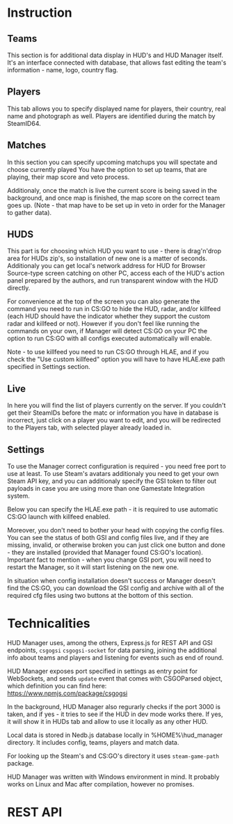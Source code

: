 # Instruction
## Teams
This section is for additional data display in HUD's and HUD Manager itself. It's an interface connected with database, that allows fast editing the team's information - name, logo, country flag.

## Players

This tab allows you to specify displayed name for players, their country, real name and photograph as well. Players are identified during the match by SteamID64.

## Matches

In this section you can specify upcoming matchups you will spectate and choose currently played You have the option to set up teams, that are playing, their map score and veto process.

Additionaly, once the match is live the current score is being saved in the background, and once map is finished, the map score on the correct team goes up. (Note - that map have to be set up in veto in order for the Manager to gather data).

## HUDS

This part is for choosing which HUD you want to use - there is drag'n'drop area for HUDs zip's, so installation of new one is a matter of seconds. Additionaly you can get local's network address for HUD for Browser Source-type screen catching on other PC, access each of the HUD's action panel prepared by the authors, and run transparent window with the HUD directly.

For convenience at the top of the screen you can also generate the command you need to run in CS:GO to hide the HUD, radar, and/or killfeed (each HUD should have the indicator whether they support the custom radar and killfeed or not). However if you don't feel like running the commands on your own, if Manager will detect CS:GO on your PC the option to run CS:GO with all configs executed automatically will enable.

Note - to use killfeed you need to run CS:GO through HLAE, and if you check the "Use custom killfeed" option you will have to have HLAE.exe path specified in Settings section.

## Live

In here you will find the list of players currently on the server. If you couldn't get their SteamIDs before the matc or information you have in database is incorrect, just click on a player you want to edit, and you will be redirected to the Players tab, with selected player already loaded in.

## Settings

To use the Manager correct configuration is required - you need free port to use at least. To use Steam's avatars additionaly you need to get your own Steam API key, and you can additionaly specify the GSI token to filter out payloads in case you are using more than one Gamestate Integration system.

Below you can specify the HLAE.exe path - it is required to use automatic CS:GO launch with killfeed enabled.

Moreover, you don't need to bother your head with copying the config files. You can see the status of both GSI and config files live, and if they are missing, invalid, or otherwise broken you can just click one button and done - they are installed (provided that Manager found CS:GO's location). Important fact to mention - when you change GSI port, you will need to restart the Manager, so it will start listening on the new one.

In situation when config installation doesn't success or Manager doesn't find the CS:GO, you can download the GSI config and archive with all of the required cfg files using two buttons at the bottom of this section.

# Technicalities

HUD Manager uses, among the others, Express.js for REST API and GSI endpoints, `csgogsi` `csgogsi-socket` for data parsing, joining the additional info about teams and players and listening for events such as end of round.

HUD Manager exposes port specified in settings as entry point for WebSockets, and sends `update` event that comes with CSGOParsed object, which definition you can find here: https://www.npmjs.com/package/csgogsi

In the background, HUD Manager also regurarly checks if the port 3000 is taken, and if yes - it tries to see if the HUD in dev mode works there. If yes, it will show it in HUDs tab and allow to use it locally as any other HUD.

Local data is stored in Nedb.js database locally in %HOME%\hud_manager directory. It includes config, teams, players and match data.

For looking up the Steam's and CS:GO's directory it uses `steam-game-path` package.

HUD Manager was written with Windows environment in mind. It probably works on Linux and Mac after compilation, however no promises.

# REST API
